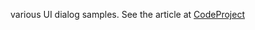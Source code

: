 various UI dialog samples.
See the article at <a href="http://www.codeproject.com/Articles/799161/Dealing-with-Powershell-Inputs-via-Basic-Windows-F">CodeProject</a>

